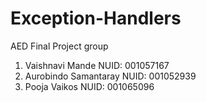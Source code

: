 # Exception-Handlers
AED Final Project group

1. Vaishnavi Mande 
NUID: 001057167
2. Aurobindo Samantaray
NUID: 001052939
3. Pooja Vaikos
NUID: 001065096
